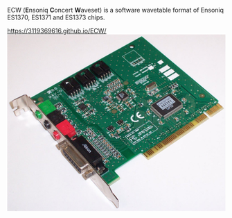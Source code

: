 ECW (**E**nsoniq **C**oncert **W**aveset) is a software wavetable format of Ensoniq ES1370, ES1371 and ES1373 chips.

<https://3119369616.github.io/ECW/>
![](ensoniq_audio_card.jpg)
